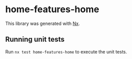 # home-features-home

This library was generated with [Nx](https://nx.dev).

## Running unit tests

Run `nx test home-features-home` to execute the unit tests.
